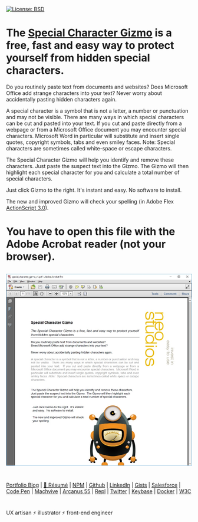[![License: BSD](https://badgen.net/badge/license/BSD/orange)](https://opensource.org/licenses/BSD-3-Clause)
# The [Special Character Gizmo](https://neodigm.github.io/special-character-gizmo//gizmo_special_character_pdf.jpg) is a free, fast and easy way to protect yourself from hidden special characters.

Do you routinely paste text from documents and websites?
Does Microsoft Office add strange characters into your text?
Never worry about accidentally pasting hidden characters again.

A special character is a symbol that is not a letter, a number or punctuation and may
not be visible. There are many ways in which special characters can be cut and
pasted into your text. If you cut and paste directly from a webpage or from a
Microsoft Office document you may encounter special characters. Microsoft Word in
particular will substitute and insert single quotes, copyright symbols, tabs and even
smiley faces. Note: Special characters are sometimes called white-space or escape
characters.

The Special Character Gizmo will help you identify and remove these characters.
Just paste the suspect text into the Gizmo. The Gizmo will then highlight each
special character for you and calculate a total number of special characters.

Just click Gizmo to the right. It's instant and easy. No software to install.

The new and improved Gizmo will check your spelling (in Adobe Flex [ActionScript 3.0](https://gist.github.com/neodigm/3f74b31c1a12a92c08c3d90ce403998e)).

# You have to open this file with the Adobe Acrobat reader (not your browser).

[<img src="gizmo_special_character_pdf.jpg" target="_blank">](https://github.com/neodigm/special-character-gizmo/raw/gh-pages/special_character_gizmo_v1.pdf)
---
#
[Portfolio Blog](https://www.theScottKrause.com) |
[🚀 Résumé](https://thescottkrause.com/Arcanus_Scott_C_Krause_2020.pdf) |
[NPM](https://www.npmjs.com/~neodigm) |
[Github](https://github.com/neodigm) |
[LinkedIn](https://www.linkedin.com/in/neodigm55/) |
[Gists](https://gist.github.com/neodigm?direction=asc&sort=created) |
[Salesforce](https://trailblazer.me/id/skrause) |
[Code Pen](https://codepen.io/neodigm24) |
[Machvive](https://machvive.com/) |
[Arcanus 55](https://www.arcanus55.com/) |
[Repl](https://repl.it/@neodigm) |
[Twitter](https://twitter.com/neodigm24) |
[Keybase](https://keybase.io/neodigm) |
[Docker](https://hub.docker.com/u/neodigm) |
[W3C](https://www.w3.org/users/123844)
#

UX artisan ⚡ illustrator ⚡ front-end engineer
